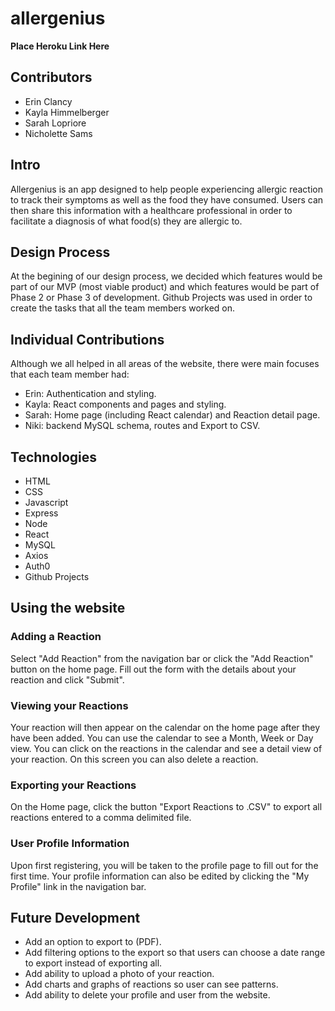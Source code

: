 # allergenius

**Place Heroku Link Here**

## Contributors
- Erin Clancy
- Kayla Himmelberger
- Sarah Lopriore
- Nicholette Sams

## Intro
Allergenius is an app designed to help people experiencing allergic reaction to track their symptoms as well as the food they have consumed.  Users can then share this information with a healthcare professional in order to facilitate a diagnosis of what food(s) they are allergic to.

## Design Process
At the begining of our design process, we decided which features would be part of our MVP (most viable product) and which features would be part of Phase 2 or Phase 3 of development. Github Projects was used in order to create the tasks that all the team members worked on.  

## Individual Contributions
Although we all helped in all areas of the website, there were main focuses that each team member had:

- Erin: Authentication and styling.  
- Kayla: React components and pages and styling.  
- Sarah: Home page (including React calendar) and Reaction detail page. 
- Niki: backend MySQL schema, routes and Export to CSV. 

## Technologies
- HTML
- CSS
- Javascript
- Express
- Node
- React
- MySQL
- Axios
- Auth0
- Github Projects

## Using the website

### Adding a Reaction
Select "Add Reaction" from the navigation bar or click the "Add Reaction" button on the home page.  Fill out the form with the details about your reaction and click "Submit".

### Viewing your Reactions
Your reaction will then appear on the calendar on the home page after they have been added.  You can use the calendar to see a Month, Week or Day view.  You can click on the reactions in the calendar and see a detail view of your reaction.  On this screen you can also delete a reaction.

### Exporting your Reactions
On the Home page, click the button "Export Reactions to .CSV" to export all reactions entered to a comma delimited file.

### User Profile Information
Upon first registering, you will be taken to the profile page to fill out for the first time.  Your profile information can also be edited by clicking the "My Profile" link in the navigation bar.

## Future Development
- Add an option to export to (PDF).
- Add filtering options to the export so that users can choose a date range to export instead of exporting all.
- Add ability to upload a photo of your reaction.
- Add charts and graphs of reactions so user can see patterns.
- Add ability to delete your profile and user from the website.